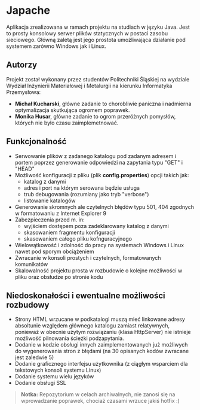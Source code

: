 # Japache
Aplikacja zrealizowana w ramach projektu na studiach w języku Java. Jest to prosty konsolowy serwer plików statycznych w postaci zasobu sieciowego. Główną zaletą jest jego prostota umożliwająca działanie pod systemem zarówno Windows jak i Linux.

## Autorzy
Projekt został wykonany przez studentów Politechniki Śląskiej na wydziale Wydział Inżynierii Materiałowej i Metalurgii na kierunku Informatyka Przemysłowa:
- **Michał Kucharski**, główne zadanie to chorobliwie paniczna i nadmierna optymalizacja skutkująca ogromem poprawek.
- **Monika Husar**, główne zadanie to ogrom przeróżnych pomysłów, których nie było czasu zaimplemetnować.

## Funkcjonalność
- Serwowanie plików z zadanego katalogu pod zadanym adresem i portem poprzez generowanie odpowiedzi na zapytania typu "GET" i "HEAD"
- Możliwość konfiguracji z pliku (plik **config.properties**) opcji takich jak:
  - katalog z danymi
  - adres i port na którym serowana będzie usługa
  - trub debugowania (rozumiany jako tryb "verbose")
  - listowanie katalogów
- Generowanie skromnych ale czytelnych błędów typu 501, 404 zgodnych w formatowaniu z Internet Explorer 9
- Zabezpieczenia przed m. in:
  - wyjściem dostępem poza zadeklarowany katalog z danymi
  - skasowaniem fragmentu konfiguracji
  - skasowaniem całego pliku kofnguracyjnego
- Wielowątkowość i zdolność do pracy na systemach Windows i Linux nawet pod sporym obciążeniem
- Zwracanie w konsoli prostych i czytelnych, formatowanych komunikatów
- Skalowalność projektu prosta w rozbudowie o kolejne możliwości w pliku oraz obsłudze po stronie kodu

## Niedoskonałości i ewentualne możliwości rozbudowy
- Strony HTML wrzucane w podkatalogi muszą mieć linkowane adresy absoltunie względem głównego katalogu zamiast relatywnych, ponieważ w obecnie użytym rozwiązaniu (klasa HttpServer) nie istnieje możliwość pilnowania ścieżki podzapytania.
- Dodanie w kodzie obsługi innych zaimplementowanych już możliwych do wygenerowania stron z błędami (na 30 opisanych kodów zwracane jest zaledwie 5)
- Dodanie graficznego interfejsu użytkownika (z ciągłym wsparciem dla tekstowych konsoli systemu Linux)
- Dodanie systemu wielu języków
- Dodanie obsługi SSL
> **Notka:** Repozytorium w celach archiwalnych, nie zanosi się na wprowadzanie poprawek, chociaż czasami wrzuce jakiś hotfix :)